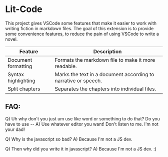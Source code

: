 # Lit-Code
This project gives VSCode some features that make it easier to work with writing fiction in markdown files. The goal of this extension is to provide some convenience features, to reduce the pain of using VSCode to write a novel.

| Feature             | Description                                                                                |
| ------------------- | ------------------------------------------------------------------------------------------ |
| Document formatting | Formats the markdown file to make it more readable.                                        |
| Syntax highlighting | Marks the text in a document according to narrative or speech.                             |
| Split chapters      | Separates the chapters into individual files.                                              |

## FAQ:
Q) Uh why don't you just um use like word or something to do that? Do you have to use --
A) Use whatever editor you want! Don't listen to me. I'm not your dad!

Q) Why is the javascript so bad?
A) Because I'm not a JS dev.

Q) Then why did you write it in javascript?
A) Because I'm not a JS dev. :)